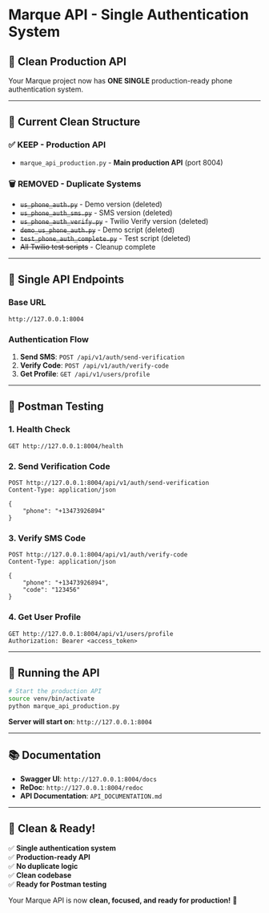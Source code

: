 # Marque API - Single Authentication System

## 🚀 **Clean Production API**

Your Marque project now has **ONE SINGLE** production-ready phone authentication system.

---

## 📁 **Current Clean Structure**

### ✅ **KEEP - Production API**

- `marque_api_production.py` - **Main production API** (port 8004)

### 🗑️ **REMOVED - Duplicate Systems**

- ~~`us_phone_auth.py`~~ - Demo version (deleted)
- ~~`us_phone_auth_sms.py`~~ - SMS version (deleted)
- ~~`us_phone_auth_verify.py`~~ - Twilio Verify version (deleted)
- ~~`demo_us_phone_auth.py`~~ - Demo script (deleted)
- ~~`test_phone_auth_complete.py`~~ - Test script (deleted)
- ~~All Twilio test scripts~~ - Cleanup complete

---

## 🎯 **Single API Endpoints**

### **Base URL**

```
http://127.0.0.1:8004
```

### **Authentication Flow**

1. **Send SMS**: `POST /api/v1/auth/send-verification`
2. **Verify Code**: `POST /api/v1/auth/verify-code`
3. **Get Profile**: `GET /api/v1/users/profile`

---

## 📱 **Postman Testing**

### **1. Health Check**

```
GET http://127.0.0.1:8004/health
```

### **2. Send Verification Code**

```
POST http://127.0.0.1:8004/api/v1/auth/send-verification
Content-Type: application/json

{
    "phone": "+13473926894"
}
```

### **3. Verify SMS Code**

```
POST http://127.0.0.1:8004/api/v1/auth/verify-code
Content-Type: application/json

{
    "phone": "+13473926894",
    "code": "123456"
}
```

### **4. Get User Profile**

```
GET http://127.0.0.1:8004/api/v1/users/profile
Authorization: Bearer <access_token>
```

---

## 🔧 **Running the API**

```bash
# Start the production API
source venv/bin/activate
python marque_api_production.py
```

**Server will start on**: `http://127.0.0.1:8004`

---

## 📚 **Documentation**

- **Swagger UI**: `http://127.0.0.1:8004/docs`
- **ReDoc**: `http://127.0.0.1:8004/redoc`
- **API Documentation**: `API_DOCUMENTATION.md`

---

## 🎉 **Clean & Ready!**

✅ **Single authentication system**  
✅ **Production-ready API**  
✅ **No duplicate logic**  
✅ **Clean codebase**  
✅ **Ready for Postman testing**

Your Marque API is now **clean, focused, and ready for production!** 🚀
